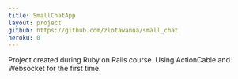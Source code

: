 ```yaml
---
title: SmallChatApp
layout: project
github: https://github.com/zlotawanna/small_chat
heroku: 0
---
```

Project created during Ruby on Rails course. Using ActionCable and Websocket for the first time.
